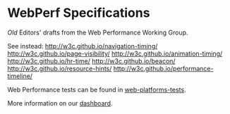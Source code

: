 WebPerf Specifications
==============================

*Old* Editors' drafts from the Web Performance Working Group.

See instead:
 http://w3c.github.io/navigation-timing/
 http://w3c.github.io/page-visibility/
 http://w3c.github.io/animation-timing/
 http://w3c.github.io/hr-time/
 http://w3c.github.io/beacon/
 http://w3c.github.io/resource-hints/
 http://w3c.github.io/performance-timeline/

Web Performance tests can be found in [web-platforms-tests][WPT].

More information on our [dashboard][db].

[WPT]: https://github.com/w3c/web-platform-tests/
[db]: https://www.w3.org/wiki/Web_Performance/Publications
